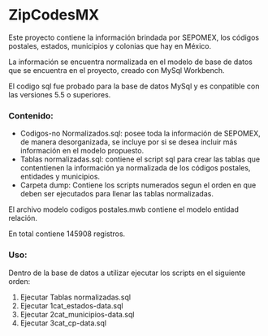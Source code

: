 <h1>ZipCodesMX</h1>

Este proyecto contiene la información brindada por SEPOMEX, los códigos postales, estados, municipios y colonias que hay en México.

La información se encuentra normalizada en el modelo de base de datos que se encuentra en el proyecto, creado con MySql Workbench.

El codigo sql fue probado para la base de datos MySql y es conpatible con las versiones 5.5 o superiores.

<h3>Contenido:</h3>
<ul>
  <li>Codigos-no Normalizados.sql: posee toda la información de SEPOMEX, de manera desorganizada, se incluye por si se desea incluir más información en el modelo propuesto.</li>
  <li>Tablas normalizadas.sql: contiene el script sql para crear las tablas que contentienen la información ya normalizada de los códigos postales, entidades y municipios.</li>
  <li>Carpeta dump: Contiene los scripts numerados segun el orden en que deben ser ejecutados para llenar las tablas normalizadas.</li>
</ul>
El archivo modelo codigos postales.mwb contiene el modelo entidad relación.

En total contiene 145908 registros.

<h3>Uso:</h3>

Dentro de la base de datos a utilizar ejecutar los scripts en el siguiente orden:
<ol>
  <li>Ejecutar Tablas normalizadas.sql</li>
  <li>Ejecutar 1cat_estados-data.sql</li>
  <li>Ejecutar 2cat_municipios-data.sql</li>
  <li>Ejecutar 3cat_cp-data.sql</li>
</ol>
